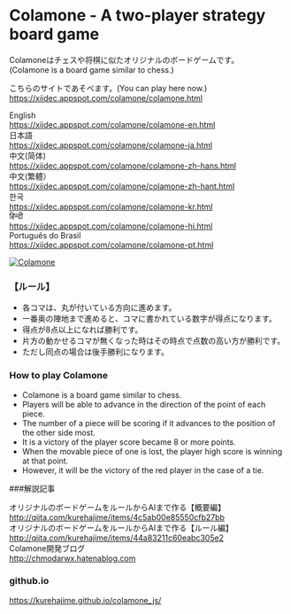Colamone - A two-player strategy board game
===========


Colamoneはチェスや将棋に似たオリジナルのボードゲームです。  
(Colamone is a board game similar to chess.)

こちらのサイトであそべます。(You can play here now.)    
https://xiidec.appspot.com/colamone/colamone.html

English  
https://xiidec.appspot.com/colamone/colamone-en.html    
日本語  
https://xiidec.appspot.com/colamone/colamone-ja.html  
中文(简体)  
https://xiidec.appspot.com/colamone/colamone-zh-hans.html  
中文(繁體）  
https://xiidec.appspot.com/colamone/colamone-zh-hant.html  
한국  
https://xiidec.appspot.com/colamone/colamone-kr.html  
हिन्दी  
https://xiidec.appspot.com/colamone/colamone-hi.html  
Português do Brasil    
https://xiidec.appspot.com/colamone/colamone-pt.html  

[![Colamone](https://cloud.githubusercontent.com/assets/4569916/21293734/1ef09862-c570-11e6-9cd7-5e294bd15245.gif)](https://xiidec.appspot.com/colamone/colamone.html
)

### 【ルール】
* 各コマは、丸が付いている方向に進めます。
* 一番奥の陣地まで進めると、コマに書かれている数字が得点になります。
* 得点が8点以上になれば勝利です。
* 片方の動かせるコマが無くなった時はその時点で点数の高い方が勝利です。
* ただし同点の場合は後手勝利になります。

### How to play Colamone
* Colamone is a board game similar to chess.
* Players will be able to advance in the direction of the point of each piece.
* The number of a piece will be scoring if it advances to the position of the other side most. 
* It is a victory of the player score became 8 or more points.
* When the movable piece of one is lost, the player high score is winning at that point.
* However, it will be the victory of the red player in the case of a tie.

###解説記事


オリジナルのボードゲームをルールからAIまで作る【概要編】  
http://qiita.com/kurehajime/items/4c5ab00e85550cfb27bb  
オリジナルのボードゲームをルールからAIまで作る【ルール編】  
http://qiita.com/kurehajime/items/44a83211c60eabc305e2  
Colamone開発ブログ  
http://chmodarwx.hatenablog.com  


### github.io

https://kurehajime.github.io/colamone_js/
